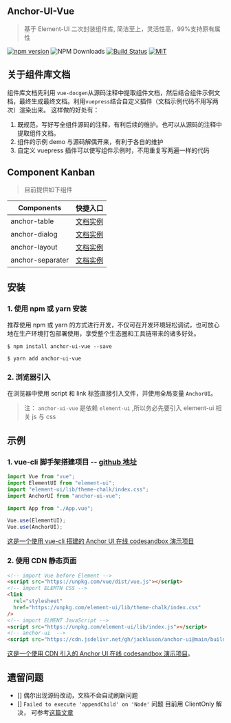 ## Anchor-UI-Vue

> 基于 Element-UI 二次封装组件库, 简洁至上，灵活性高，99%支持原有属性

[![npm version](https://badge.fury.io/js/anchor-ui-vue.svg)](https://badge.fury.io/js/anchor-ui-vue)
![NPM Downloads](https://badgen.net/npm/dt/anchor-ui-vue)
[![Build Status](https://travis-ci.com/jackluson/anchor-ui.svg?branch=main)](https://travis-ci.com/jackluson/anchor-ui)
[![MIT](https://img.shields.io/github/license/jackluson/anchor-ui?style=plastic)](https://github.com/jackluson/anchor-ui/blob/main/LICENSE)

## 关于组件库文档

组件库文档先利用 `vue-docgen`从源码注释中提取组件文档，然后结合组件示例文档，最终生成最终文档。利用`vuepress`结合自定义插件（文档示例代码不用写两次）渲染出来。 这样做的好处有：

1. 既规范，写好写全组件源码的注释，有利后续的维护。也可以从源码的注释中提取组件文档。
2. 组件的示例 demo 与源码解偶开来，有利于各自的维护
3. 自定义 vuepress 插件可以使写组件示例时，不用重复写两遍一样的代码

## Component Kanban

> 目前提供如下组件

| Components       | 快捷入口                                                                       |
| ---------------- | ------------------------------------------------------------------------------ |
| anchor-table     | [文档实例](https://jackluson.github.io/anchor-ui/components/anchor-table/)     |
| anchor-dialog    | [文档实例](https://jackluson.github.io/anchor-ui/components/anchor-dialog/)    |
| anchor-layout    | [文档实例](https://jackluson.github.io/anchor-ui/components/anchor-layout/)    |
| anchor-separater | [文档实例](https://jackluson.github.io/anchor-ui/components/anchor-separater/) |

## 安装

### 1. 使用 npm 或 yarn 安装

推荐使用 npm 或 yarn 的方式进行开发，不仅可在开发环境轻松调试，也可放心地在生产环境打包部署使用，享受整个生态圈和工具链带来的诸多好处。

```shell
$ npm install anchor-ui-vue --save
```

```shell
$ yarn add anchor-ui-vue
```

### 2. 浏览器引入

在浏览器中使用 script 和 link 标签直接引入文件，并使用全局变量 `AnchorUI`。

> 注： `anchor-ui-vue` 是依赖 `element-ui` ,所以务必先要引入 element-ui 相关 js 与 css

## 示例

### 1. vue-cli 脚手架搭建项目 -- [github 地址](https://github.com/jackluson/anchor-ui-vue-demo)

```javascript
import Vue from "vue";
import ElementUI from "element-ui";
import "element-ui/lib/theme-chalk/index.css";
import AnchorUI from "anchor-ui-vue";

import App from "./App.vue";

Vue.use(ElementUI);
Vue.use(AnchorUI);
```

[这是一个使用 vue-cli 搭建的 Anchor UI 在线 codesandbox 演示项目](https://codesandbox.io/embed/awesome-leaf-3vfbx?fontsize=14&hidenavigation=1&theme=dark)

### 2. 使用 CDN 静态页面

```html
<!-- import Vue before Element -->
<script src="https://unpkg.com/vue/dist/vue.js"></script>
<!-- import ELEMTN CSS -->
<link
  rel="stylesheet"
  href="https://unpkg.com/element-ui/lib/theme-chalk/index.css"
/>
<!-- import ELMENT JavaScript -->
<script src="https://unpkg.com/element-ui/lib/index.js"></script>
<!-- anchor-ui  -->
<script src="https://cdn.jsdelivr.net/gh/jackluson/anchor-ui@main/build/anchor-ui.umd.min.js"></script>
```

[这是一个使用 CDN 引入的 Anchor UI 在线 codesandbox 演示项目](https://codesandbox.io/embed/nervous-taussig-u09hq?fontsize=14&hidenavigation=1&moduleview=1&theme=dark)。

## 遗留问题

- [] 偶尔出现源码改动，文档不会自动刷新问题
- [] `Failed to execute 'appendChild' on 'Node'` 问题 目前用 ClientOnly 解决， 可参考[这篇文章](https://wxsm.space/posts/2020-10-25-a-difficult-debug-note.html)
